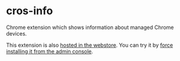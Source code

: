 # cros-info
Chrome extension which shows information about managed Chrome devices.

This extension is also [hosted in the webstore](https://chrome.google.com/webstore/detail/chrome-device-info/gbhbpcekmnphpkpkepfailabmnbfcdjb). You can try it by [force installing it from the admin console](https://support.google.com/chrome/a/answer/6306504?hl=en).
